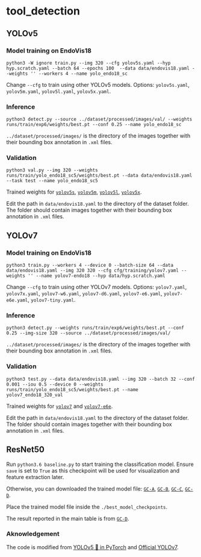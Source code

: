 # tool_detection

## YOLOv5

### Model training on EndoVis18

`python3 -W ignore train.py --img 320 --cfg yolov5s.yaml --hyp hyp.scratch.yaml --batch 64 --epochs 100  --data data/endovis18.yaml --weights '' --workers 4 --name yolo_endo18_sc`

Change `--cfg` to train using other YOLOv5 models. Options: `yolov5s.yaml`, `yolov5m.yaml`, `yolov5l.yaml`, `yolov5x.yaml`.

### Inference

`python3 detect.py --source ../dataset/processed/images/val/ --weights runs/train/exp6/weights/best.pt --conf 0.25 --name yolo_endo18_sc`

`../dataset/processed/images/` is the directory of the images together with their bounding box annotation in `.xml` files.

### Validation

`python3 val.py --img 320 --weights runs/train/yolo_endo18_sc5/weights/best.pt --data data/endovis18.yaml --task test --name yolo_endo18_sc5`

Trained weights for [`yolov5s`](https://drive.google.com/file/d/15EA3vyC0bo3Je_POvNOU6n0vuIiF0x2X/view?usp=drive_link), [`yolov5m`](https://drive.google.com/file/d/1gGNCEdyr5-fEHLZwaozDxgu4mjta21jD/view?usp=drive_link), [`yolov5l`](https://drive.google.com/file/d/1Z4j1bnncpsR26CIXw1PrU_9cf_JJwDWt/view?usp=drive_link), [`yolov5x`](https://drive.google.com/drive/folders/1Yqumsdxj-m-DBTTlbQWcQJqHiCEjdQWc?usp=drive_link).

Edit the path in `data/endovis18.yaml` to the directory of the dataset folder. The folder should contain images together with their bounding box annotation in `.xml` files.

## YOLOv7

### Model training on EndoVis18

`python3 train.py --workers 4 --device 0 --batch-size 64 --data data/endovis18.yaml --img 320 320 --cfg cfg/training/yolov7.yaml --weights '' --name yolov7-endo18 --hyp data/hyp.scratch.yaml`

Change `--cfg` to train using other YOLOv7 models. Options: `yolov7.yaml`, `yolov7x.yaml`, `yolov7-w6.yaml`, `yolov7-d6.yaml`, `yolov7-e6.yaml`, `yolov7-e6e.yaml`, `yolov7-tiny.yaml`.

### Inference
`python3 detect.py --weights runs/train/exp6/weights/best.pt --conf 0.25 --img-size 320 --source ../dataset/processed/images/val/`

`../dataset/processed/images/` is the directory of the images together with their bounding box annotation in `.xml` files.

### Validation
`python3 test.py --data data/endovis18.yaml --img 320 --batch 32 --conf 0.001 --iou 0.5 --device 0 --weights runs/train/yolo_endo18_sc5/weights/best.pt --name yolov7_endo18_320_val`

Trained weights for [`yolov7`](https://drive.google.com/file/d/1LLQIYa2HmUo7EcIzyggc-X088kf5WV1L/view?usp=drive_link) and [`yolov7-e6e`](https://drive.google.com/file/d/104o3KpXNsbu7qQkXWxlOtkDn2nJJJM5g/view?usp=drive_link).

Edit the path in `data/endovis18.yaml` to the directory of the dataset folder. The folder should contain images together with their bounding box annotation in `.xml` files.

## ResNet50
Run `python3.6 baseline.py` to start training the classification model. Ensure `save` is set to `True` as this checkpoint will be used for visualization and feature extraction later.

Otherwise, you can downloaded the trained model file: [`GC-A`](https://drive.google.com/file/d/1m2gJejiBO1Z-SEFG2GOmFZAIkBzabdLv/view?usp=drive_link), [`GC-B`](https://drive.google.com/file/d/1jvAN2XKf8Lut-Qs69iZb463wua6Nglzg/view?usp=drive_link), [`GC-C`](https://drive.google.com/file/d/1IwIBuE5SEScyYQ4nGX_PG9XATDfVTDYN/view?usp=drive_link), [`GC-D`](https://drive.google.com/file/d/1VgrOe5pWBH2D53_Al72EjDV4ukcfsMVj/view?usp=drive_link).

Place the trained model file inside the `./best_model_checkpoints`.

The result reported in the main table is from [`GC-D`](https://drive.google.com/file/d/1VgrOe5pWBH2D53_Al72EjDV4ukcfsMVj/view?usp=drive_link).

### Aknowledgement

The code is modified from [YOLOv5 🚀 in PyTorch](https://github.com/ultralytics/yolov5) and [Official YOLOv7](https://github.com/WongKinYiu/yolov7).

